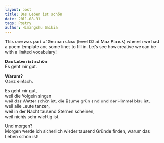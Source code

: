 ```yaml
---
layout: post
title: Das Leben ist schön
date: 2011-08-31
tags: Poetry
author: Himangshu Saikia
---
```


This one was part of German class (level D3 at Max Planck) wherein we had a poem template and some lines to fill in. Let’s see how creative we can be with a limited vocabulary!

**Das Leben ist schön**  
Es geht mir gut.  

**Warum?**  
Ganz einfach.  

Es geht mir gut,  
weil die Volgeln singen  
weil das Wetter schön ist, die Bäume grün sind und der Himmel blau ist,  
weil alle Leute tanzen,  
weil in der Nacht tausend Sternen scheinen,  
weil nichts sehr wichtig ist.  

Und morgen?  
Morgen werde ich sicherlich wieder tausend Gründe finden, warum das Leben schön ist!